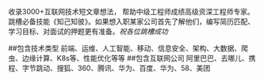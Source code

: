 收录3000+互联网技术短文章想法，
帮助中级工程师成绩高级资深工程师专家。
跳槽必备技能《知己知彼》。如果想入职某家公司首先了解他们，编写简历匹配、学习目标、对面试的押题更有准备。*祝各位跳槽成功*

##包含技术类型
前端、运维、人工智能、移动、信息安全、架构、大数据、爬虫、边缘计算、K8s等、性能优化等等
##包含互联网公司
阿里巴巴、去哪儿、携程、字节跳动、搜狐、360、腾讯、华为、百度、华为、58、美团